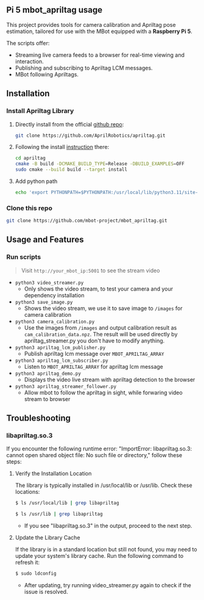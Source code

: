 ## Pi 5 mbot_apriltag usage
This project provides tools for camera calibration and Apriltag pose estimation, tailored for use with the MBot equipped with a **Raspberry Pi 5**.

The scripts offer:
- Streaming live camera feeds to a browser for real-time viewing and interaction.
- Publishing and subscribing to Apriltag LCM messages.
- MBot following Apriltags.

## Installation
### Install Apriltag Library
1. Directly install from the official [github repo](https://github.com/AprilRobotics/apriltag):
    ```bash
    git clone https://github.com/AprilRobotics/apriltag.git
    ```

2. Following the install [instruction](https://github.com/AprilRobotics/apriltag) there:
    ```bash
    cd apriltag
    cmake -B build -DCMAKE_BUILD_TYPE=Release -DBUILD_EXAMPLES=OFF
    sudo cmake --build build --target install
    ```

3. Add python path
    ```bash
    echo 'export PYTHONPATH=$PYTHONPATH:/usr/local/lib/python3.11/site-packages' >> ~/.bashrc
    ```

### Clone this repo
```bash
git clone https://github.com/mbot-project/mbot_apriltag.git
```


## Usage and Features
### Run scripts
> Visit `http://your_mbot_ip:5001` to see the stream video
- `python3 video_streamer.py`
    - Only shows the video stream, to test your camera and your dependency installation
- `python3 save_image.py`
    - Shows the video stream, we use it to save image to `/images` for camera calibration
- `python3 camera_calibration.py`
    - Use the images from `/images` and output calibration result as `cam_calibration_data.npz`. The result will be used directly by apriltag_streamer.py you don't have to modify anything.
- `python3 apriltag_lcm_publisher.py`
    - Publish apriltag lcm message over `MBOT_APRILTAG_ARRAY`
- `python3 apriltag_lcm_subscriber.py`
    - Listen to `MBOT_APRILTAG_ARRAY` for apriltag lcm message
- `python3 apriltag_demo.py`
    - Displays the video live stream with apriltag detection to the browser
- `python3 apriltag_streamer_follower.py`
    - Allow mbot to follow the apriltag in sight, while forwaring video stream to browser

## Troubleshooting
### libapriltag.so.3
If you encounter the following runtime error: "ImportError: libapriltag.so.3: cannot open shared object file: No such file or directory," follow these steps:

1. Verify the Installation Location

    The library is typically installed in /usr/local/lib or /usr/lib. Check these locations:
    ```bash
    $ ls /usr/local/lib | grep libapriltag
    ```
    ```bash
    $ ls /usr/lib | grep libapriltag
    ```
    - If you see "libapriltag.so.3" in the output, proceed to the next step.

2. Update the Library Cache

    If the library is in a standard location but still not found, you may need to update your system's library cache. Run the following command to refresh it:

    ```bash
    $ sudo ldconfig
    ```
    - After updating, try running video_streamer.py again to check if the issue is resolved.